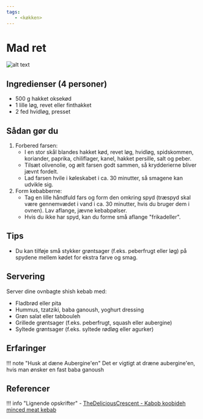 ```yaml
---
tags:
   - <køkken>
---
```


# Mad ret

![alt text](../../attachments/shish-kebab.png)

## Ingredienser (4 personer)
- 500 g hakket oksekød
- 1 lille løg, revet eller finthakket
- 2 fed hvidløg, presset

## Sådan gør du

1. Forbered farsen:
     - I en stor skål blandes hakket kød, revet løg, hvidløg, spidskommen, koriander, paprika, chiliflager, kanel, hakket persille, salt og peber.
     - Tilsæt olivenolie, og ælt farsen godt sammen, så krydderierne bliver jævnt fordelt.
     - Lad farsen hvile i køleskabet i ca. 30 minutter, så smagene kan udvikle sig.
2. Form kebabberne:
     - Tag en lille håndfuld fars og form den omkring spyd (træspyd skal være gennemvædet i vand i ca. 30 minutter, hvis du bruger  dem i ovnen). Lav aflange, jævne kebabpølser.
     - Hvis du ikke har spyd, kan du forme små aflange "frikadeller".

## Tips
- Du kan tilføje små stykker grøntsager (f.eks. peberfrugt eller løg) på spydene mellem kødet for ekstra farve og smag.

## Servering
Server dine ovnbagte shish kebab med:
- Fladbrød eller pita
- Hummus, tzatziki, baba ganoush, yoghurt dressing
- Grøn salat eller tabbouleh
- Grillede grøntsager (f.eks. peberfrugt, squash eller aubergine)
- Syltede grøntsager (f.eks. syltede rødløg eller agurker)

## Erfaringer

!!! note "Husk at dæne Aubergine'en"
    Det er vigtigt at dræne aubergine'en, hvis man ønsker en fast baba ganoush

## Referencer

!!! info "Lignende opskrifter"
    - [TheDeliciousCrescent - Kabob koobideh minced meat kebab](https://www.thedeliciouscrescent.com/kabob-koobideh-minced-meat-kebab/)